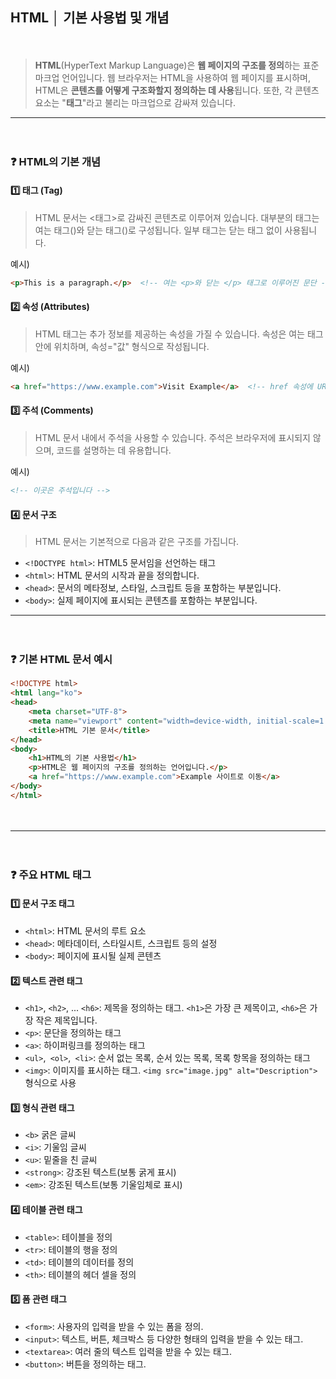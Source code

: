 ## **HTML │ 기본 사용법 및 개념**
　
> **HTML**(HyperText Markup Language)은 **웹 페이지의 구조를 정의**하는 표준 마크업 언어입니다. 웹 브라우저는 HTML을 사용하여 웹 페이지를 표시하며,
> HTML은 **콘텐츠를 어떻게 구조화할지 정의하는 데 사용**됩니다. 또한, 각 콘텐츠 요소는 "**태그**"라고 불리는 마크업으로 감싸져 있습니다.
　
* * *
　
### ❓ **HTML의 기본 개념**

#### 1️⃣ **태그 (Tag)**

> HTML 문서는 <태그>로 감싸진 콘텐츠로 이루어져 있습니다. 대부분의 태그는 여는 태그(<tag>)와 닫는 태그(</tag>)로 구성됩니다. 일부 태그는 닫는 태그 없이 사용됩니다.

 예시)
```html
<p>This is a paragraph.</p>  <!-- 여는 <p>와 닫는 </p> 태그로 이루어진 문단 -->
```

#### 2️⃣ **속성 (Attributes)**

> HTML 태그는 추가 정보를 제공하는 속성을 가질 수 있습니다. 속성은 여는 태그 안에 위치하며, 속성="값" 형식으로 작성됩니다.

예시)
```html
<a href="https://www.example.com">Visit Example</a>  <!-- href 속성에 URL 지정 -->
```

#### 3️⃣ **주석 (Comments)**

> HTML 문서 내에서 주석을 사용할 수 있습니다. 주석은 브라우저에 표시되지 않으며, 코드를 설명하는 데 유용합니다.

예시)
```html
<!-- 이곳은 주석입니다 -->
```

#### 4️⃣ **문서 구조**

> HTML 문서는 기본적으로 다음과 같은 구조를 가집니다.

* `<!DOCTYPE html>`: HTML5 문서임을 선언하는 태그
* `<html>`: HTML 문서의 시작과 끝을 정의합니다.
* `<head>`: 문서의 메타정보, 스타일, 스크립트 등을 포함하는 부분입니다.
* `<body>`: 실제 페이지에 표시되는 콘텐츠를 포함하는 부분입니다.
　
* * *
　
### ❓ **기본 HTML 문서 예시**

```html
<!DOCTYPE html>
<html lang="ko">
<head>
    <meta charset="UTF-8">
    <meta name="viewport" content="width=device-width, initial-scale=1.0">
    <title>HTML 기본 문서</title>
</head>
<body>
    <h1>HTML의 기본 사용법</h1>
    <p>HTML은 웹 페이지의 구조를 정의하는 언어입니다.</p>
    <a href="https://www.example.com">Example 사이트로 이동</a>
</body>
</html>
```
　
* * *
　
### ❓ **주요 HTML 태그**

#### 1️⃣ **문서 구조 태그**

* `<html>`: HTML 문서의 루트 요소
* `<head>`: 메타데이터, 스타일시트, 스크립트 등의 설정
* `<body>`: 페이지에 표시될 실제 콘텐츠

#### 2️⃣ **텍스트 관련 태그**

* `<h1>`, `<h2>`, ... `<h6>`: 제목을 정의하는 태그. `<h1>`은 가장 큰 제목이고, `<h6>`은 가장 작은 제목입니다.
* `<p>`: 문단을 정의하는 태그
* `<a>`: 하이퍼링크를 정의하는 태그
* `<ul>`,` <ol>`,` <li>`: 순서 없는 목록, 순서 있는 목록, 목록 항목을 정의하는 태그
* `<img>`: 이미지를 표시하는 태그. `<img src="image.jpg" alt="Description">` 형식으로 사용

#### 3️⃣ **형식 관련 태그**

* `<b>` 굵은 글씨
* `<i>`: 기울임 글씨
* `<u>`: 밑줄을 친 글씨
* `<strong>`: 강조된 텍스트(보통 굵게 표시)
* `<em>`: 강조된 텍스트(보통 기울임체로 표시)

#### 4️⃣ **테이블 관련 태그**

* `<table>`: 테이블을 정의
* `<tr>`: 테이블의 행을 정의
* `<td>`: 테이블의 데이터를 정의
* `<th>`: 테이블의 헤더 셀을 정의

#### 5️⃣ **폼 관련 태그**

* `<form>`: 사용자의 입력을 받을 수 있는 폼을 정의.
* `<input>`: 텍스트, 버튼, 체크박스 등 다양한 형태의 입력을 받을 수 있는 태그.
* `<textarea>`: 여러 줄의 텍스트 입력을 받을 수 있는 태그.
* `<button>`: 버튼을 정의하는 태그.

